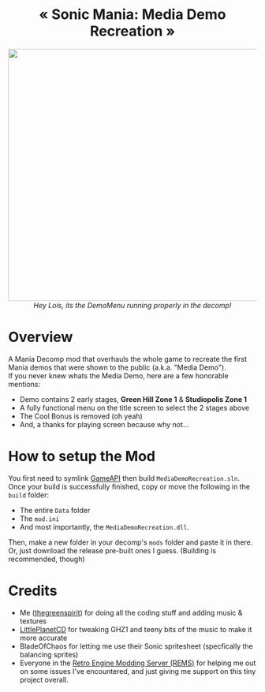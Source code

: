 <h1 align="center">« Sonic Mania: Media Demo Recreation »</h1>
<p align="center">
  <img width="512px" src="https://user-images.githubusercontent.com/111328261/196762558-f1428ce6-084b-4dcf-9522-d69124df94a2.gif"><br>
  <i align="center">Hey Lois, its the DemoMenu running properly in the decomp!</i>
</p>

# Overview
A Mania Decomp mod that overhauls the whole game to recreate the first Mania demos that were shown to the public (a.k.a. "Media Demo").<br>
If you never knew whats the Media Demo, here are a few honorable mentions:
* Demo contains 2 early stages, **Green Hill Zone 1** & **Studiopolis Zone 1**
* A fully functional menu on the title screen to select the 2 stages above
* The Cool Bonus is removed (oh yeah)
* And, a thanks for playing screen because why not...

# How to setup the Mod
You first need to symlink [GameAPI](https://github.com/Rubberduckycooly/GameAPI) then build ``MediaDemoRecreation.sln``.<br>
Once your build is successfully finished, copy or move the following in the ``build`` folder:<br>
* The entire ``Data`` folder
* The ``mod.ini``
* And most importantly, the ``MediaDemoRecreation.dll``.<br>

Then, make a new folder in your decomp's ``mods`` folder and paste it in there.<br>
Or, just download the release pre-built ones I guess. (Building is recommended, though)

# Credits
* Me ([thegreenspirit](https://github.com/thegreenspirit)) for doing all the coding stuff and adding music & textures
* [LittlePlanetCD](https://github.com/LittlePlanetCD) for tweaking GHZ1 and teeny bits of the music to make it more accurate
* BladeOfChaos for letting me use their Sonic spritesheet (specfically the balancing sprites)
* Everyone in the [Retro Engine Modding Server (REMS)](https://dc.railgun.works/retroengine) for helping me out on some issues I've encountered, and just giving me support on this tiny project overall.

